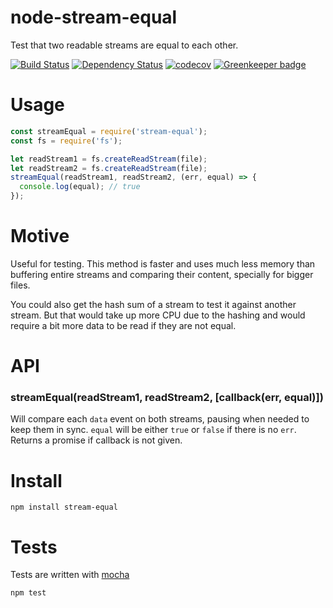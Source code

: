 # node-stream-equal

Test that two readable streams are equal to each other.

[![Build Status](https://secure.travis-ci.org/fent/node-stream-equal.svg)](http://travis-ci.org/fent/node-stream-equal)
[![Dependency Status](https://david-dm.org/fent/node-stream-equal.svg)](https://david-dm.org/fent/node-stream-equal)
[![codecov](https://codecov.io/gh/fent/node-stream-equal/branch/master/graph/badge.svg)](https://codecov.io/gh/fent/node-stream-equal) [![Greenkeeper badge](https://badges.greenkeeper.io/fent/node-stream-equal.svg)](https://greenkeeper.io/)

# Usage

```js
const streamEqual = require('stream-equal');
const fs = require('fs');

let readStream1 = fs.createReadStream(file);
let readStream2 = fs.createReadStream(file);
streamEqual(readStream1, readStream2, (err, equal) => {
  console.log(equal); // true
});
```


# Motive
Useful for testing. This method is faster and uses much less memory than buffering entire streams and comparing their content, specially for bigger files.

You could also get the hash sum of a stream to test it against another stream. But that would take up more CPU due to the hashing and would require a bit more data to be read if they are not equal.


# API
### streamEqual(readStream1, readStream2, [callback(err, equal)])

Will compare each `data` event on both streams, pausing when needed to keep them in sync. `equal` will be either `true` or `false` if there is no `err`. Returns a promise if callback is not given.


# Install

    npm install stream-equal


# Tests
Tests are written with [mocha](https://mochajs.org)

```bash
npm test
```
